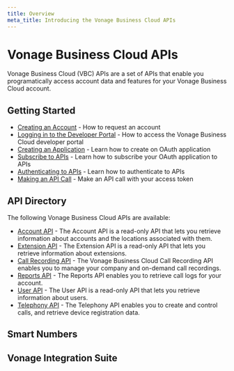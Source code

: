 ```yaml
---
title: Overview
meta_title: Introducing the Vonage Business Cloud APIs
---
```


#  Vonage Business Cloud APIs

Vonage Business Cloud (VBC) APIs are a set of APIs that enable you programatically access account data and features for your Vonage Business Cloud account. 

## Getting Started

* [Creating an Account](/getting-started/create-account) - How to request an account
* [Logging in to the Developer Portal](/getting-started/logging-in) - How to access the Vonage Business Cloud developer portal
* [Creating an Application](/getting-started/create-application) - Learn how to create on OAuth application
* [Subscribe to APIs](/getting-started/subscribe-to-apis) - Learn how to subscribe your OAuth application to APIs
* [Authenticating to APIs](/getting-started/authentication) - Learn how to authenticate to APIs
* [Making an API Call](/getting-started/make-a-request) - Make an API call with your access token

## API Directory

The following Vonage Business Cloud APIs are available:

* [Account API](/vonage-business-cloud/vbc-apis/account-api/overview) - The Account API is a read-only API that lets you retrieve information about accounts and the locations associated with them.
* [Extension API](/vonage-business-cloud/vbc-apis/extension-api/overview) - The Extension API is a read-only API that lets you retrieve information about extensions.
* [Call Recording API](/vonage-business-cloud/vbc-apis/call-recording-api/overview) - The Vonage Business Cloud Call Recording API enables you to manage your company and on-demand call recordings.
* [Reports API](/vonage-business-cloud/vbc-apis/reports-api/overview) - The Reports API enables you to retrieve call logs for your account.
* [User API](/vonage-business-cloud/vbc-apis/user-api/overview) - The User API is a read-only API that lets you retrieve information about users.
* [Telephony API](/vonage-business-cloud/vbc-apis/telephony-api/overview) - The Telephony API enables you to create and control calls, and retrieve device registration data.

## Smart Numbers

## Vonage Integration Suite